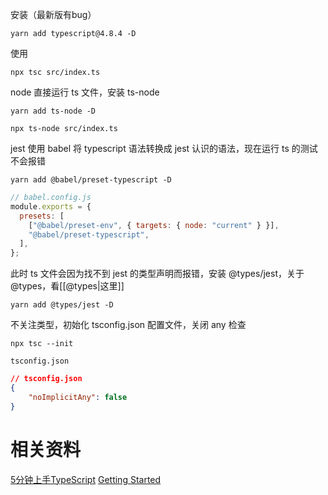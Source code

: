 安装（最新版有bug）
```shell
yarn add typescript@4.8.4 -D
```

使用
```shell
npx tsc src/index.ts
```

node 直接运行 ts 文件，安装 ts-node
```shell
yarn add ts-node -D
```

```shell
npx ts-node src/index.ts
```

jest 使用 babel 将 typescript 语法转换成 jest 认识的语法，现在运行 ts 的测试不会报错
```shell
yarn add @babel/preset-typescript -D
```

```js
// babel.config.js
module.exports = {
  presets: [
    ["@babel/preset-env", { targets: { node: "current" } }],
    "@babel/preset-typescript",
  ],
};
```

此时 ts 文件会因为找不到 jest 的类型声明而报错，安装 @types/jest，关于 @types，看[[@types|这里]]
```shell
yarn add @types/jest -D
```

不关注类型，初始化 tsconfig.json 配置文件，关闭 any 检查
```shell
npx tsc --init
```

`tsconfig.json`
```json
// tsconfig.json
{
	"noImplicitAny": false
}
```

# 相关资料

[5分钟上手TypeScript](https://www.tslang.cn/docs/handbook/typescript-in-5-minutes.html)
[Getting Started](https://jestjs.io/docs/getting-started#using-typescript)